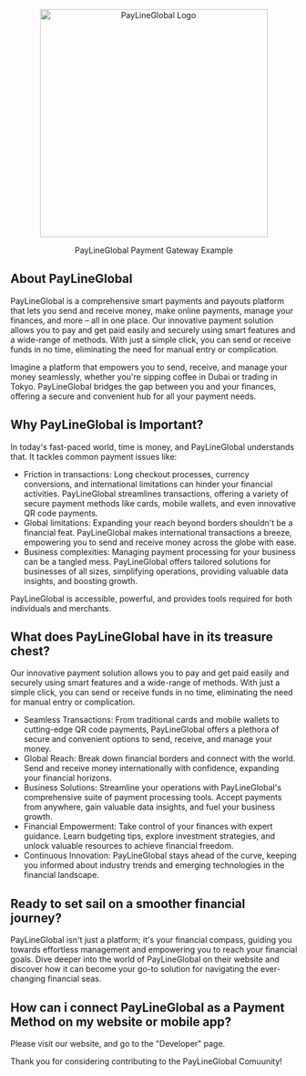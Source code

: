 <p align="center"><a href="https://paylineglobal.com" target="_blank"><img src="https://raw.githubusercontent.com/PayLineGlobal/PayLineGlobal-Gateway-Example-main/main/public/paylineglobal/logo.png" width="400" alt="PayLineGlobal Logo"></a></p>
<p align="center">PayLineGlobal Payment Gateway Example</p>

## About PayLineGlobal

PayLineGlobal is a comprehensive smart payments and payouts platform that lets you send and receive money, make online payments, manage your finances, and more – all in one place. Our innovative payment solution allows you to pay and get paid easily and securely using smart features and a wide-range of methods. With just a simple click, you can send or receive funds in no time, eliminating the need for manual entry or complication. 

Imagine a platform that empowers you to send, receive, and manage your money seamlessly, whether you're sipping coffee in Dubai or trading in Tokyo. PayLineGlobal bridges the gap between you and your finances, offering a secure and convenient hub for all your payment needs.

## Why PayLineGlobal is Important?

In today's fast-paced world, time is money, and PayLineGlobal understands that. It tackles common payment issues like:

- Friction in transactions: Long checkout processes, currency conversions, and international limitations can hinder your financial activities. PayLineGlobal streamlines transactions, offering a variety of secure payment methods like cards, mobile wallets, and even innovative QR code payments.
- Global limitations: Expanding your reach beyond borders shouldn't be a financial feat. PayLineGlobal makes international transactions a breeze, empowering you to send and receive money across the globe with ease.
- Business complexities: Managing payment processing for your business can be a tangled mess. PayLineGlobal offers tailored solutions for businesses of all sizes, simplifying operations, providing valuable data insights, and boosting growth.

PayLineGlobal is accessible, powerful, and provides tools required for both individuals and merchants.

## What does PayLineGlobal have in its treasure chest?

Our innovative payment solution allows you to pay and get paid easily and securely using smart features and a wide-range of methods. With just a simple click, you can send or receive funds in no time, eliminating the need for manual entry or complication.

- Seamless Transactions: From traditional cards and mobile wallets to cutting-edge QR code payments, PayLineGlobal offers a plethora of secure and convenient options to send, receive, and manage your money.
- Global Reach: Break down financial borders and connect with the world. Send and receive money internationally with confidence, expanding your financial horizons.
- Business Solutions: Streamline your operations with PayLineGlobal's comprehensive suite of payment processing tools. Accept payments from anywhere, gain valuable data insights, and fuel your business growth.
- Financial Empowerment: Take control of your finances with expert guidance. Learn budgeting tips, explore investment strategies, and unlock valuable resources to achieve financial freedom.
- Continuous Innovation: PayLineGlobal stays ahead of the curve, keeping you informed about industry trends and emerging technologies in the financial landscape.

## Ready to set sail on a smoother financial journey?

PayLineGlobal isn't just a platform; it's your financial compass, guiding you towards effortless management and empowering you to reach your financial goals. Dive deeper into the world of PayLineGlobal on their website and discover how it can become your go-to solution for navigating the ever-changing financial seas.

## How can i connect PayLineGlobal as a Payment Method on my website or mobile app?

Please visit our website, and go to the "Developer" page.


Thank you for considering contributing to the PayLineGlobal Comuunity!

